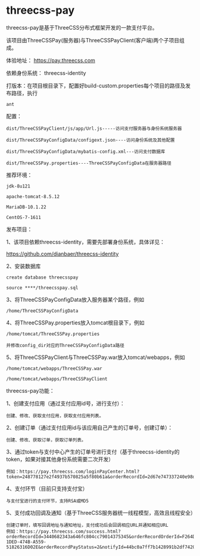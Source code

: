 # threecss-pay

threecss-pay是基于ThreeCSS分布式框架开发的一款支付平台。

该项目由ThreeCSSPay(服务器)与ThreeCSSPayClient(客户端)两个子项目组成。


体验地址：
https://pay.threecss.com


依赖身份系统：
threecss-identity


打版本：在项目根目录下，配置好build-custom.properties每个项目的路径及发布路径，执行

	ant


配置：

	dist/ThreeCSSPayClient/js/app/Url.js-----访问支付服务器与身份系统服务器

	dist/ThreeCSSPayConfigData/configext.json----访问身份系统及其他配置

	dist/ThreeCSSPayConfigData/mybatis-config.xml---访问支付数据库

	dist/ThreeCSSPay.properties----ThreeCSSPayConfigData在服务器路径


推荐环境：

	jdk-8u121

	apache-tomcat-8.5.12

	MariaDB-10.1.22

	CentOS-7-1611


发布项目：

1、该项目依赖threecss-identity，需要先部署身份系统，具体详见：

https://github.com/dianbaer/threecss-identity

2、安装数据库
	
	create database threecsspay
	
	source ****/threecsspay.sql

3、将ThreeCSSPayConfigData放入服务器某个路径，例如
	
	/home/ThreeCSSPayConfigData

4、将ThreeCSSPay.properties放入tomcat根目录下，例如
	
	/home/tomcat/ThreeCSSPay.properties
	
	并修改config_dir对应的ThreeCSSPayConfigData路径

5、将ThreeCSSPayClient与ThreeCSSPay.war放入tomcat/webapps，例如
	
	/home/tomcat/webapps/ThreeCSSPay.war
	
	/home/tomcat/webapps/ThreeCSSPayClient


threecss-pay功能：

1、创建支付应用（通过支付应用id号，进行支付）：
	
	创建、修改、获取支付应用，获取支付应用列表。
	
2、创建订单（通过支付应用id与该应用自己产生的订单号，创建订单）：

	创建、修改、获取订单，获取订单列表。
	
3、通过token与支付中心产生的订单号进行支付（基于threecss-identity的token，如果对接其他身份系统需要二次开发）
	
	例如：https://pay.threecss.com/loginPayCenter.html?token=248778127e2f4937b570825a5f80b61a&orderRecordId=2d67e747337240e98dbc202dbe92538e
	
4、支付环节（目前只支持支付宝）

	与支付宝进行的支付环节，支持RSA或MD5
	
5、支付成功回调及通知（基于ThreeCSS服务器统一线程模型，高效且线程安全）

	创建订单时，填写回调地址与通知地址，支付成功后会回调相应URL并通知相应URL
	例如：https://pay.threecss.com/success.html?orderRecordId=3440682343a646fc804cc79014375345&orderRecordOrderId=F264DA7A-1DED-474B-A559-51826316D02E&orderRecordPayStatus=2&notifyId=44bc0a7ff7b1428991b2df7420c59779

